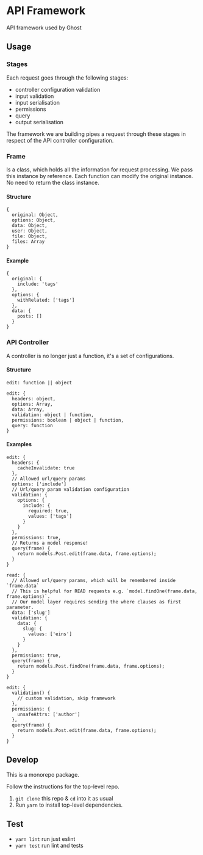 # API Framework

API framework used by Ghost

## Usage

### Stages

Each request goes through the following stages:

- controller configuration validation
- input validation
- input serialisation
- permissions
- query
- output serialisation

The framework we are building pipes a request through these stages in respect of the API controller configuration.


### Frame

Is a class, which holds all the information for request processing. We pass this instance by reference.
Each function can modify the original instance. No need to return the class instance.

#### Structure

```
{
  original: Object,
  options: Object,
  data: Object,
  user: Object,
  file: Object,
  files: Array
}
```

#### Example

```
{
  original: {
    include: 'tags'
  },
  options: {
    withRelated: ['tags']
  },
  data: {
    posts: []
  }
}
```

### API Controller

A controller is no longer just a function, it's a set of configurations.

#### Structure

```
edit: function || object
```

```
edit: {
  headers: object,
  options: Array,
  data: Array,
  validation: object | function,
  permissions: boolean | object | function,
  query: function
}
```

#### Examples


```
edit: {
  headers: {
    cacheInvalidate: true
  },
  // Allowed url/query params
  options: ['include']
  // Url/query param validation configuration
  validation: {
    options: {
      include: {
        required: true,
        values: ['tags']
      }
    }
  },
  permissions: true,
  // Returns a model response!
  query(frame) {
    return models.Post.edit(frame.data, frame.options);
  }
}
```

```
read: {
  // Allowed url/query params, which will be remembered inside `frame.data`
  // This is helpful for READ requests e.g. `model.findOne(frame.data, frame.options)`.
  // Our model layer requires sending the where clauses as first parameter.
  data: ['slug']
  validation: {
    data: {
      slug: {
        values: ['eins']
      }
    }
  },
  permissions: true,
  query(frame) {
    return models.Post.findOne(frame.data, frame.options);
  }
}
```

```
edit: {
  validation() {
    // custom validation, skip framework
  },
  permissions: {
    unsafeAttrs: ['author']
  },
  query(frame) {
    return models.Post.edit(frame.data, frame.options);
  }
}
```

## Develop

This is a monorepo package.

Follow the instructions for the top-level repo.
1. `git clone` this repo & `cd` into it as usual
2. Run `yarn` to install top-level dependencies.



## Test

- `yarn lint` run just eslint
- `yarn test` run lint and tests

